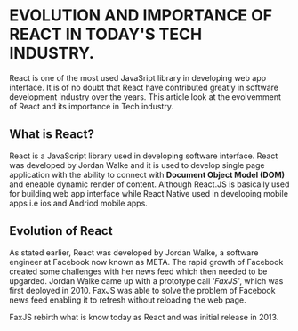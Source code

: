 # **EVOLUTION AND IMPORTANCE OF REACT IN TODAY'S TECH INDUSTRY.**
React is one of the most used JavaSript library in developing web app interface. It is of no doubt that React have contributed greatly in software development industry over the years. This article look at the evolvemment of React and its importance in Tech industry.
## **What is React?**
React is a JavaScript library used in developing software interface. React was developed by Jordan Walke and it is used to develop single page application with the ability to connect with **Document Object Model (DOM)** and eneable dynamic render of content. Although React.JS is basically used for building web app interface while React Native used in developing mobile apps i.e ios and Andriod mobile apps.
## **Evolution of React**
As stated earlier, React was developed by Jordan Walke, a software engineer at Facebook now known as META. The rapid growth of Facebook created some challenges with her news feed which then needed to be upgarded. Jordan Walke came up with a prototype call *'FaxJS'*, which was first deployed in 2010. FaxJS was able to solve the problem of Facebook news feed enabling it to refresh without reloading the web page.

FaxJS rebirth what is know today as React and was initial release in 2013. 